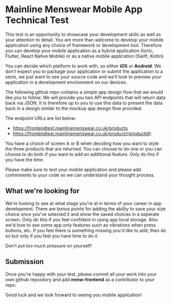 # Mainline Menswear Mobile App Technical Test

This test is an opportunity to showcase your development skills as well as your attention to detail. You are more than welcome to develop your mobile application using any choice of framework or development tool. Therefore you can develop your mobile application as a hybrid application (Ionic, Flutter, React Native Mobile) or as a native mobile application (Swift, Kotlin). 

You can decide which platform to work with, so either **iOS** or **Android**. We don’t expect you to package your application or submit the application to a store, we just want to see your source code and we’ll look to preview your application in a development environment on our devices. 

The following github repo contains a simple app design flow that we would like you to follow. We will provide you two API endpoints that will return data back via JSON. It is therefore up to you to use this data to present the data back in a design similar to the mockup app design flow provided. 

The endpoint URLs are list below:
- https://frontendtest.mainlinemenswear.co.uk/products
- https://frontendtest.mainlinemenswear.co.uk/product/{productId}

You have a choice of screen A or B when deciding how you want to style the three products that are returned. You can choose to do one or you can choose to do both if you want to add an additional feature. Only do this if you have the time. 

Please make sure to test your mobile application and please add commments to your code so we can understand your thought process. 

## What we're looking for
We're looking to see at what stage you're at in terms of your career in app development. There are bonus points for adding the ability to save your size choice once you've selected it and show the saved choices in a seperate screen. Only do this if you feel confident in using app local storage. Also we'd love to see some app only features such as vibrations when press buttons, etc. If you feel there is something missing you'd like to add, then do so but only if you feel you have time to do it. 

Don't put too much pressure on yourself!

## Submission
Once you're happy with your test, please commit all your work into your own github repository and add **mmw-frontend** as a contributor to your repo.

Good luck and we look forward to seeing you mobile application!
